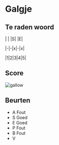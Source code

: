 # Galgje

## Te raden woord

| | |S| |E|

|-|-|x|-|x|

|1|2|3|4|5|

## Score
![gallow](./images/4.png)

## Beurten
* A Fout  
* S Goed  
* E Goed
* P Fout
* B Fout
* V